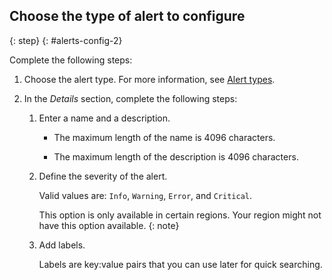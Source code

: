 ## Choose the type of alert to configure
{: step}
{: #alerts-config-2}

Complete the following steps:

1. Choose the alert type. For more information, see [Alert types](/docs/cloud-logs?topic=cloud-logs-alerts#alert-types).

2. In the *Details* section, complete the following steps:

    1. Enter a name and a description.

        - The maximum length of the name is 4096 characters.

        - The maximum length of the description is 4096 characters.

    2. Define the severity of the alert.

        Valid values are: `Info`, `Warning`, `Error`, and `Critical`.

        This option is only available in certain regions. Your region might not have this option available.
        {: note}

    3. Add labels.

        Labels are key:value pairs that you can use later for quick searching.
